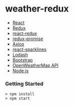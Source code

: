 # weather-redux

- [React](https://github.com/facebook/react)
- [Redux](https://github.com/reduxjs/redux)
- [react-redux](https://github.com/reduxjs/react-redux)
- [redux-promise](https://github.com/redux-utilities/redux-promise)
- [Axios](https://github.com/axios/axios)
- [react-sparklines](https://github.com/borisyankov/react-sparklines)
- [Lodash](https://github.com/lodash/lodash)
- [Bootstrap](https://github.com/twbs/bootstrap)
- [OpenWeatherMap API](https://openweathermap.org/api)
- [Node.js](https://github.com/nodejs/node)

### Getting Started

```
> npm install
> npm start
```
